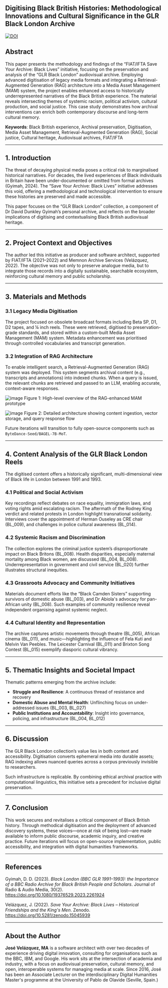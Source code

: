 ## Digitising Black British Histories: Methodological Innovations and Cultural Significance in the GLR Black London Archive

[![DOI](https://zenodo.org/badge/DOI/10.5281/zenodo.15593675.svg)](https://doi.org/10.5281/zenodo.15593675)

## Abstract

This paper presents the methodology and findings of the “FIAT/IFTA Save Your Archive: Black Lives” initiative, focusing on the preservation and analysis of the “GLR Black London” audiovisual archive. Employing advanced digitisation of legacy media formats and integrating a Retrieval-Augmented Generation (RAG) architecture into a Media Asset Management (MAM) system, the project enables enhanced access to historically underrepresented narratives of the Black British experience. The material reveals intersecting themes of systemic racism, political activism, cultural production, and social justice. This case study demonstrates how archival interventions can enrich both contemporary discourse and long-term cultural memory.

**Keywords**: Black British experience, Archival preservation, Digitisation, Media Asset Management, Retrieval-Augmented Generation (RAG), Social justice, Cultural heritage, Audiovisual archives, FIAT/IFTA

---

## 1. Introduction

The threat of decaying physical media poses a critical risk to marginalised historical narratives. For decades, the lived experiences of Black individuals in Britain have been under-documented or omitted from formal archives (Gyimah, 2024). The “Save Your Archive: Black Lives” initiative addresses this void, offering a methodological and technological intervention to ensure these histories are preserved and made accessible.

This paper focuses on the “GLR Black London” collection, a component of Dr David Dunkley Gyimah’s personal archive, and reflects on the broader implications of digitising and contextualising Black British audiovisual heritage.

---

## 2. Project Context and Objectives

The author led this initiative as producer and software architect, supported by FIAT/IFTA (2021–2022) and Memnon Archive Services (Velázquez, 2022). The objective was not only to preserve analogue media, but to integrate those records into a digitally sustainable, searchable ecosystem, reinforcing cultural memory and public scholarship.

---

## 3. Materials and Methods

### 3.1 Legacy Media Digitisation

The project focused on obsolete broadcast formats including Beta SP, D1, D2 tapes, and ¼ inch reels. These were retrieved, digitised to preservation-grade standards, and stored within a custom-built Media Asset Management (MAM) system. Metadata enhancement was prioritised through controlled vocabularies and transcript generation.

### 3.2 Integration of RAG Architecture

To enable intelligent search, a Retrieval-Augmented Generation (RAG) system was deployed. This system segments archival content (e.g., transcripts and annotations) into indexed chunks. When a query is issued, the relevant chunks are retrieved and passed to an LLM, enabling accurate, context-aware responses.

![image](https://github.com/user-attachments/assets/2c9a52ad-c6d3-4947-8d93-871d64cd5abd)
Figure 1: High-level overview of the RAG-enhanced MAM prototype  

![image](https://github.com/user-attachments/assets/2485e596-e281-406d-82d6-617a7b625b5c)
Figure 2: Detailed architecture showing content ingestion, vector storage, and query response flow

Future iterations will transition to fully open-source components such as `ByteDance-Seed/BAGEL-7B-MoT`.

---

## 4. Content Analysis of the GLR Black London Reels

The digitised content offers a historically significant, multi-dimensional view of Black life in London between 1991 and 1993.

### 4.1 Political and Social Activism

Key recordings reflect debates on race equality, immigration laws, and voting rights amid escalating racism. The aftermath of the Rodney King verdict and related protests in London highlight transnational solidarity. Interviews cover the appointment of Herman Ouseley as CRE chair (BL_009), and challenges in police cultural awareness (BL_014).

### 4.2 Systemic Racism and Discrimination

The collection explores the criminal justice system’s disproportionate impact on Black Britons (BL_008). Health disparities, especially maternal mortality among Black women, are discussed (BL_004, BL_008). Underrepresentation in government and civil service (BL_020) further illustrates structural inequities.

### 4.3 Grassroots Advocacy and Community Initiatives

Materials document efforts like the “Black Camden Sisters” supporting survivors of domestic abuse (BL_003), and Dr Abiola's advocacy for pan-African unity (BL_008). Such examples of community resilience reveal independent organising against systemic neglect.

### 4.4 Cultural Identity and Representation

The archive captures artistic movements through theatre (BL_005), African cinema (BL_011), and music—highlighting the influence of Fela Kuti and Melvin Van Peebles. The Leicester Carnival (BL_011) and Brixton Song Contest (BL_015) exemplify diasporic cultural vibrancy.

---

## 5. Thematic Insights and Societal Impact

Thematic patterns emerging from the archive include:

- **Struggle and Resilience**: A continuous thread of resistance and recovery
- **Domestic Abuse and Mental Health**: Unflinching focus on under-addressed issues (BL_003, BL_027)
- **Public Institutions and Accountability**: Insight into governance, policing, and infrastructure (BL_004, BL_012)

---

## 6. Discussion

The GLR Black London collection’s value lies in both content and accessibility. Digitisation converts ephemeral media into durable assets; RAG indexing allows nuanced queries across a corpus previously invisible to researchers.

Such infrastructure is replicable. By combining ethical archival practice with computational linguistics, this initiative sets a precedent for inclusive digital preservation.

---

## 7. Conclusion

This work secures and revitalises a critical component of Black British history. Through methodical digitisation and the deployment of advanced discovery systems, these voices—once at risk of being lost—are made available to inform public discourse, academic inquiry, and creative practice. Future iterations will focus on open-source implementation, public accessibility, and integration with digital humanities frameworks.

---

## References

Gyimah, D. D. (2023). *Black London (BBC GLR 1991–1993): the Importance of a BBC Radio Archive for Black British People and Scholars*. Journal of Radio & Audio Media, 30(2). https://doi.org/10.1080/19376529.2023.2261924

Velázquez, J. (2022). *Save Your Archive: Black Lives – Historical Friendships and the King's Men*. Zenodo. https://doi.org/10.5281/zenodo.15045939

---

## About the Author

**José Velázquez, MA** is a software architect with over two decades of experience driving digital innovation, consulting for organisations such as the BBC, IBM, and Google. His work sits at the intersection of academia and industry, with a focus on audiovisual preservation, cultural memory, and open, interoperable systems for managing media at scale. Since 2016, José has been an Associate Lecturer on the interdisciplinary Digital Humanities Master's programme at the University of Pablo de Olavide (Seville, Spain.)




